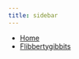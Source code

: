 ```yaml
---
title: sidebar
---
```

*  [Home](/?id=docsify-demo)
*  [Flibbertygibbits](calibrating-the-flibbertygibbits.md)
